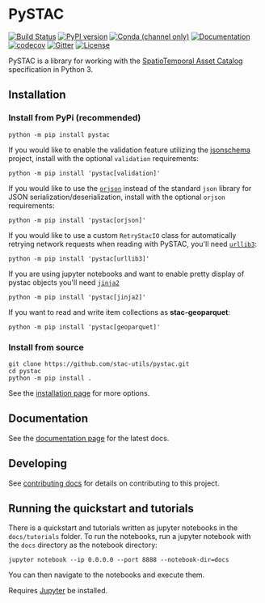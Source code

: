 # PySTAC

[![Build Status](https://github.com/stac-utils/pystac/actions/workflows/continuous-integration.yml/badge.svg)](https://github.com/stac-utils/pystac/actions/workflows/continuous-integration.yml)
[![PyPI version](https://badge.fury.io/py/pystac.svg)](https://badge.fury.io/py/pystac)
[![Conda (channel only)](https://img.shields.io/conda/vn/conda-forge/pystac)](https://anaconda.org/conda-forge/pystac)
[![Documentation](https://readthedocs.org/projects/pystac/badge/?version=latest)](https://pystac.readthedocs.io/en/latest/)
[![codecov](https://codecov.io/gh/stac-utils/pystac/branch/main/graph/badge.svg)](https://codecov.io/gh/stac-utils/pystac)
[![Gitter](https://badges.gitter.im/SpatioTemporal-Asset-Catalog/python.svg)](https://gitter.im/SpatioTemporal-Asset-Catalog/python?utm_source=badge&utm_medium=badge&utm_campaign=pr-badge)
[![License](https://img.shields.io/badge/License-Apache%202.0-blue.svg)](https://opensource.org/licenses/Apache-2.0)

PySTAC is a library for working with the [SpatioTemporal Asset Catalog](https://stacspec.org) specification in Python 3.

## Installation

### Install from PyPi (recommended)

```shell
python -m pip install pystac
```

If you would like to enable the validation feature utilizing the
[jsonschema](https://pypi.org/project/jsonschema/) project, install with the optional
`validation` requirements:

```shell
python -m pip install 'pystac[validation]'
```

If you would like to use the [`orjson`](https://pypi.org/project/orjson/) instead of the
standard `json` library for JSON serialization/deserialization, install with the
optional `orjson` requirements:

```shell
python -m pip install 'pystac[orjson]'
```

If you would like to use a custom `RetryStacIO` class for automatically retrying
network requests when reading with PySTAC, you'll need
[`urllib3`](https://urllib3.readthedocs.io/en/stable/):

```shell
python -m pip install 'pystac[urllib3]'
```

If you are using jupyter notebooks and want to enable pretty display of pystac
objects you'll need [`jinja2`](https://pypi.org/project/Jinja2/)

```shell
python -m pip install 'pystac[jinja2]'
```

If you want to read and write item collections as **stac-geoparquet**:

```shell
python -m pip install 'pystac[geoparquet]'
```

### Install from source

```shell
git clone https://github.com/stac-utils/pystac.git
cd pystac
python -m pip install .
```

See the [installation page](https://pystac.readthedocs.io/en/latest/installation.html)
for more options.

## Documentation

See the [documentation page](https://pystac.readthedocs.io/en/latest/) for the latest docs.

## Developing

See [contributing docs](https://pystac.readthedocs.io/en/latest/contributing.html)
for details on contributing to this project.

## Running the quickstart and tutorials

There is a quickstart and tutorials written as jupyter notebooks in the `docs/tutorials` folder.
To run the notebooks, run a jupyter notebook with the `docs` directory as the notebook directory:

```shell
jupyter notebook --ip 0.0.0.0 --port 8888 --notebook-dir=docs
```

You can then navigate to the notebooks and execute them.

Requires [Jupyter](https://jupyter.org/) be installed.

